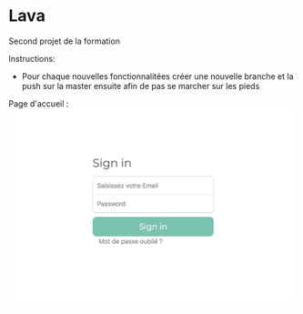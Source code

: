 # Lava
Second projet de la formation

Instructions:
  - Pour chaque nouvelles fonctionnalitées créer une nouvelle branche et la push sur la master ensuite afin de pas se marcher sur les pieds

Page d'accueil :
![alt text](public/images/login.png)